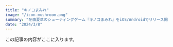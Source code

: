```yaml
---
title: "キノコまみれ"
image: "/icon-mushroom.png"
summary: "冬虫夏草のシューティングゲーム『キノコまみれ』をiOS/Androidでリリース開始！"
date: "2024/3/8"
---
```


この記事の内容がここに入ります。

